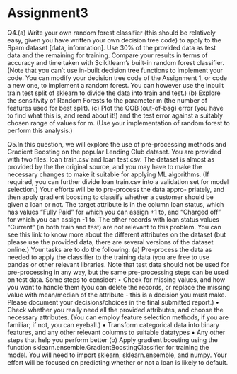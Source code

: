 # Assignment3
Q4.(a) Write your own random forest classifier (this should be relatively easy, given you have
written your own decision tree code) to apply to the Spam dataset [data, information].
Use 30% of the provided data as test data and the remaining for training. Compare
your results in terms of accuracy and time taken with Scikitlearn’s built-in random
forest classifier. (Note that you can’t use in-built decision tree functions to implement
your code. You can modify your decision tree code of the Assignment 1, or code a new
one, to implement a random forest. You can however use the inbuilt train test split of
sklearn to divide the data into train and test.)
(b) Explore the sensitivity of Random Forests to the parameter m (the number of features
used for best split).
(c) Plot the OOB (out-of-bag) error (you have to find what this is, and read about it!) and
the test error against a suitably chosen range of values for m. (Use your implementation
of random forest to perform this analysis.)

Q5.In this question, we will explore the use of
pre-processing methods and Gradient Boosting on the popular Lending Club dataset. You
are provided with two files: loan train.csv and loan test.csv. The dataset is almost as
provided by the the original source, and you may have to make the necessary changes to make
it suitable for applying ML algorithms. (If required, you can further divide loan train.csv
into a validation set for model selection.) Your efforts will be to pre-process the data appro-
priately, and then apply gradient boosting to classify whether a customer should be given
a loan or not. The target attribute is in the column loan status, which has values “Fully
Paid” for which you can assign +1 to, and “Charged off” for which you can assign -1 to. The
other records with loan status values “Current” (in both train and test) are not relevant
to this problem. You can see this link to know more about the different attributes on the
dataset (but please use the provided data, there are several versions of the dataset online.)
Your tasks are to do the following:
(a) Pre-process the data as needed to apply the classifier to the training data (you are free
to use pandas or other relevant libraries. Note that test data should not be used for
pre-processing in any way, but the same pre-processing steps can be used on test data.
Some steps to consider:
• Check for missing values, and how you want to handle them (you can delete the
records, or replace the missing value with mean/median of the attribute - this is
a decision you must make. Please document your decisions/choices in the final
submitted report.)
• Check whether you really need all the provided attributes, and choose the necessary
attributes. (You can employ feature selection methods, if you are familiar; if not,
you can eyeball.)
• Transform categorical data into binary features, and any other relevant columns to
suitable datatypes
• Any other steps that help you perform better
(b) Apply gradient boosting using the function sklearn.ensemble.GradientBoostingClassifier
for training the model. You will need to import sklearn, sklearn.ensemble, and
numpy. Your effort will be focused on predicting whether or not a loan is likely to
default.
